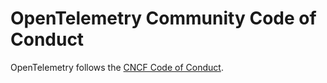 # OpenTelemetry Community Code of Conduct

OpenTelemetry follows the [CNCF Code of Conduct](https://github.com/cncf/foundation/blob/master/code-of-conduct.md).